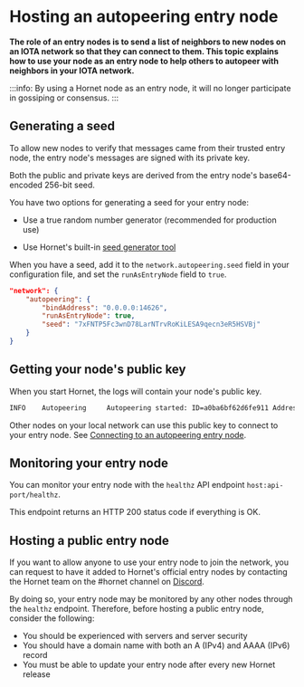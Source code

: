 # Hosting an autopeering entry node

**The role of an entry nodes is to send a list of neighbors to new nodes on an IOTA network so that they can connect to them. This topic explains how to use your node as an entry node to help others to autopeer with neighbors in your IOTA network.**

:::info:
By using a Hornet node as an entry node, it will no longer participate in gossiping or consensus.
:::

## Generating a seed

To allow new nodes to verify that messages came from their trusted entry node, the entry node's messages are signed with its private key.

Both the public and private keys are derived from the entry node's base64-encoded 256-bit seed.

You have two options for generating a seed for your entry node:

- Use a true random number generator (recommended for production use)

- Use Hornet's built-in [seed generator tool](https://github.com/gohornet/hornet/wiki/Tools)

When you have a seed, add it to the `network.autopeering.seed` field in your configuration file, and set the `runAsEntryNode` field to `true`.

```json
"network": {
    "autopeering": {
        "bindAddress": "0.0.0.0:14626",
        "runAsEntryNode": true,
        "seed": "7xFNTP5Fc3wnD78LarNTrvRoKiLESA9qecn3eR5HSVBj"
    }
}
```

## Getting your node's public key

When you start Hornet, the logs will contain your node's public key.

```bash
INFO    Autopeering     Autopeering started: ID=a0ba6bf62d6fe911 Address=0.0.0.0:14626/udp PublicKey=yt0URaOzv819RIIgSE/NzJBVh8Lgn+tNTekvfB0O/UE=
```

Other nodes on your local network can use this public key to connect to your entry node. See [Connecting to an autopeering entry node](../guides/connecting-to-entry.md).

## Monitoring your entry node

You can monitor your entry node with the `healthz` API endpoint `host:api-port/healthz`.

This endpoint returns an HTTP 200 status code if everything is OK.

## Hosting a public entry node

If you want to allow anyone to use your entry node to join the network, you can request to have it added to Hornet's official entry nodes by contacting the Hornet team on the #hornet channel on [Discord](https://discord.iota.org/).

By doing so, your entry node may be monitored by any other nodes through the `healthz` endpoint. Therefore, before hosting a public entry node, consider the following:

- You should be experienced with servers and server security
- You should have a domain name with both an A (IPv4) and AAAA (IPv6) record
- You must be able to update your entry node after every new Hornet release